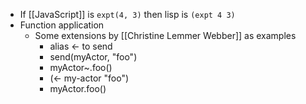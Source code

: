 - If [[JavaScript]] is `expt(4, 3)` then lisp is `(expt 4 3)`
- Function application
    - Some extensions by [[Christine Lemmer Webber]] as examples
        - alias <-  to send
        - send(myActor, "foo")
        - myActor~.foo()
        - (<- my-actor "foo")
        - myActor.foo()
